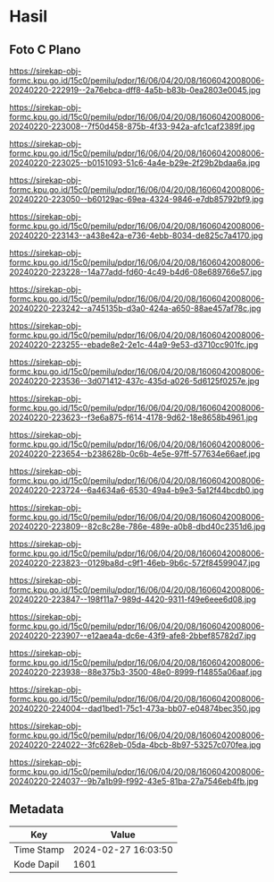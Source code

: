 # Hasil

## Foto C Plano

https://sirekap-obj-formc.kpu.go.id/15c0/pemilu/pdpr/16/06/04/20/08/1606042008006-20240220-222919--2a76ebca-dff8-4a5b-b83b-0ea2803e0045.jpg

https://sirekap-obj-formc.kpu.go.id/15c0/pemilu/pdpr/16/06/04/20/08/1606042008006-20240220-223008--7f50d458-875b-4f33-942a-afc1caf2389f.jpg

https://sirekap-obj-formc.kpu.go.id/15c0/pemilu/pdpr/16/06/04/20/08/1606042008006-20240220-223025--b0151093-51c6-4a4e-b29e-2f29b2bdaa6a.jpg

https://sirekap-obj-formc.kpu.go.id/15c0/pemilu/pdpr/16/06/04/20/08/1606042008006-20240220-223050--b60129ac-69ea-4324-9846-e7db85792bf9.jpg

https://sirekap-obj-formc.kpu.go.id/15c0/pemilu/pdpr/16/06/04/20/08/1606042008006-20240220-223143--a438e42a-e736-4ebb-8034-de825c7a4170.jpg

https://sirekap-obj-formc.kpu.go.id/15c0/pemilu/pdpr/16/06/04/20/08/1606042008006-20240220-223228--14a77add-fd60-4c49-b4d6-08e689766e57.jpg

https://sirekap-obj-formc.kpu.go.id/15c0/pemilu/pdpr/16/06/04/20/08/1606042008006-20240220-223242--a745135b-d3a0-424a-a650-88ae457af78c.jpg

https://sirekap-obj-formc.kpu.go.id/15c0/pemilu/pdpr/16/06/04/20/08/1606042008006-20240220-223255--ebade8e2-2e1c-44a9-9e53-d3710cc901fc.jpg

https://sirekap-obj-formc.kpu.go.id/15c0/pemilu/pdpr/16/06/04/20/08/1606042008006-20240220-223536--3d071412-437c-435d-a026-5d6125f0257e.jpg

https://sirekap-obj-formc.kpu.go.id/15c0/pemilu/pdpr/16/06/04/20/08/1606042008006-20240220-223623--f3e6a875-f614-4178-9d62-18e8658b4961.jpg

https://sirekap-obj-formc.kpu.go.id/15c0/pemilu/pdpr/16/06/04/20/08/1606042008006-20240220-223654--b238628b-0c6b-4e5e-97ff-577634e66aef.jpg

https://sirekap-obj-formc.kpu.go.id/15c0/pemilu/pdpr/16/06/04/20/08/1606042008006-20240220-223724--6a4634a6-6530-49a4-b9e3-5a12f44bcdb0.jpg

https://sirekap-obj-formc.kpu.go.id/15c0/pemilu/pdpr/16/06/04/20/08/1606042008006-20240220-223809--82c8c28e-786e-489e-a0b8-dbd40c2351d6.jpg

https://sirekap-obj-formc.kpu.go.id/15c0/pemilu/pdpr/16/06/04/20/08/1606042008006-20240220-223823--0129ba8d-c9f1-46eb-9b6c-572f84599047.jpg

https://sirekap-obj-formc.kpu.go.id/15c0/pemilu/pdpr/16/06/04/20/08/1606042008006-20240220-223847--198f11a7-989d-4420-9311-f49e6eee6d08.jpg

https://sirekap-obj-formc.kpu.go.id/15c0/pemilu/pdpr/16/06/04/20/08/1606042008006-20240220-223907--e12aea4a-dc6e-43f9-afe8-2bbef85782d7.jpg

https://sirekap-obj-formc.kpu.go.id/15c0/pemilu/pdpr/16/06/04/20/08/1606042008006-20240220-223938--88e375b3-3500-48e0-8999-f14855a06aaf.jpg

https://sirekap-obj-formc.kpu.go.id/15c0/pemilu/pdpr/16/06/04/20/08/1606042008006-20240220-224004--dad1bed1-75c1-473a-bb07-e04874bec350.jpg

https://sirekap-obj-formc.kpu.go.id/15c0/pemilu/pdpr/16/06/04/20/08/1606042008006-20240220-224022--3fc628eb-05da-4bcb-8b97-53257c070fea.jpg

https://sirekap-obj-formc.kpu.go.id/15c0/pemilu/pdpr/16/06/04/20/08/1606042008006-20240220-224037--9b7a1b99-f992-43e5-81ba-27a7546eb4fb.jpg


## Metadata

| Key        | Value               |
| ---------- | ------------------- |
| Time Stamp | 2024-02-27 16:03:50 |
| Kode Dapil | 1601                |




